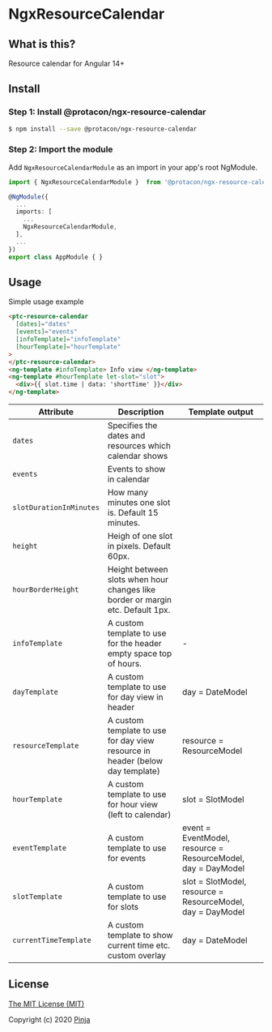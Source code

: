 # NgxResourceCalendar

## What is this?

Resource calendar for Angular 14+

## Install

### Step 1: Install @protacon/ngx-resource-calendar

```bash
$ npm install --save @protacon/ngx-resource-calendar
```

### Step 2: Import the module

Add `NgxResourceCalendarModule` as an import in your app's root NgModule.

```typescript
import { NgxResourceCalendarModule }  from '@protacon/ngx-resource-calendar';

@NgModule({
  ...
  imports: [
    ...
    NgxResourceCalendarModule,
  ],
  ...
})
export class AppModule { }
```

## Usage

Simple usage example

```html
<ptc-resource-calendar
  [dates]="dates"
  [events]="events"
  [infoTemplate]="infoTemplate"
  [hourTemplate]="hourTemplate"
>
</ptc-resource-calendar>
<ng-template #infoTemplate> Info view </ng-template>
<ng-template #hourTemplate let-slot="slot">
  <div>{{ slot.time | data: 'shortTime' }}</div>
</ng-template>
```

| Attribute               | Description                                                                    | Template output                                              |
| ----------------------- | ------------------------------------------------------------------------------ | ------------------------------------------------------------ |
| `dates`                 | Specifies the dates and resources which calendar shows                         |                                                              |
| `events`                | Events to show in calendar                                                     |                                                              |
| `slotDurationInMinutes` | How many minutes one slot is. Default 15 minutes.                              |                                                              |
| `height`                | Heigh of one slot in pixels. Default 60px.                                     |                                                              |
| `hourBorderHeight`      | Height between slots when hour changes like border or margin etc. Default 1px. |                                                              |
| `infoTemplate`          | A custom template to use for the header empty space top of hours.              | -                                                            |
| `dayTemplate`           | A custom template to use for day view in header                                | day = DateModel                                              |
| `resourceTemplate`      | A custom template to use for day view resource in header (below day template)  | resource = ResourceModel                                     |
| `hourTemplate`          | A custom template to use for hour view (left to calendar)                      | slot = SlotModel                                             |
| `eventTemplate`         | A custom template to use for events                                            | event = EventModel, resource = ResourceModel, day = DayModel |
| `slotTemplate`          | A custom template to use for slots                                             | slot = SlotModel, resource = ResourceModel, day = DayModel   |
| `currentTimeTemplate`   | A custom template to show current time etc. custom overlay                     | day = DateModel                                              |

## License

[The MIT License (MIT)](LICENSE)

Copyright (c) 2020 [Pinja](https://www.pinja.com)
